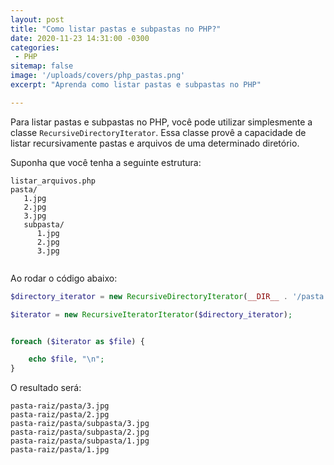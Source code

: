 ```yaml
---
layout: post
title: "Como listar pastas e subpastas no PHP?"
date: 2020-11-23 14:31:00 -0300
categories: 
 - PHP
sitemap: false
image: '/uploads/covers/php_pastas.png'
excerpt: "Aprenda como listar pastas e subpastas no PHP"

---
```

Para listar pastas e subpastas no PHP, você pode utilizar simplesmente a classe `RecursiveDirectoryIterator`.  Essa classe provê a capacidade de listar recursivamente pastas e arquivos de uma determinado diretório.


Suponha que você tenha a seguinte estrutura:

```
listar_arquivos.php
pasta/
   1.jpg
   2.jpg
   3.jpg
   subpasta/
      1.jpg
      2.jpg
      3.jpg
      
```

Ao rodar o código abaixo:

```php
$directory_iterator = new RecursiveDirectoryIterator(__DIR__ . '/pasta', RecursiveDirectoryIterator::SKIP_DOTS);

$iterator = new RecursiveIteratorIterator($directory_iterator);


foreach ($iterator as $file) {

	echo $file, "\n";
}
```

O resultado será:

```
pasta-raiz/pasta/3.jpg
pasta-raiz/pasta/2.jpg
pasta-raiz/pasta/subpasta/3.jpg
pasta-raiz/pasta/subpasta/2.jpg
pasta-raiz/pasta/subpasta/1.jpg
pasta-raiz/pasta/1.jpg
```